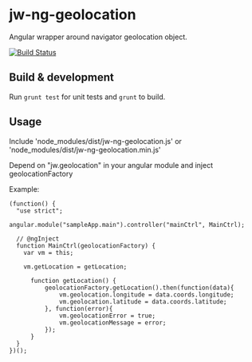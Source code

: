 # jw-ng-geolocation

Angular wrapper around navigator geolocation object.

[![Build Status](https://travis-ci.org/jamesgfc/jw-ng-geolocation.svg?branch=master)](https://travis-ci.org/jamesgfc/jw-ng-geolocation)

## Build & development

Run `grunt test` for unit tests and `grunt` to build.

## Usage

Include 'node_modules/dist/jw-ng-geolocation.js' or 'node_modules/dist/jw-ng-geolocation.min.js'

Depend on "jw.geolocation" in your angular module and inject geolocationFactory

Example:

```
(function() {
  "use strict";

angular.module("sampleApp.main").controller("mainCtrl", MainCtrl);

  // @ngInject
  function MainCtrl(geolocationFactory) {
    var vm = this;

    vm.getLocation = getLocation;

      function getLocation() {
          geolocationFactory.getLocation().then(function(data){
              vm.geolocation.longitude = data.coords.longitude;
              vm.geolocation.latitude = data.coords.latitude;
          }, function(error){
              vm.geolocationError = true;
              vm.geolocationMessage = error;
          });
      }
  }
})();
```

